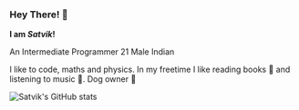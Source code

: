 ### Hey There! 👋

**I am *Satvik*!**

An Intermediate Programmer
21 Male Indian

I like to code, maths and physics. In my freetime I like reading books 📖 and listening to music 🎵. Dog owner 🐶

![Satvik's GitHub stats](https://github-readme-stats.vercel.app/api?username=Satvikp69&show_icons=true&theme=gruvbox)
